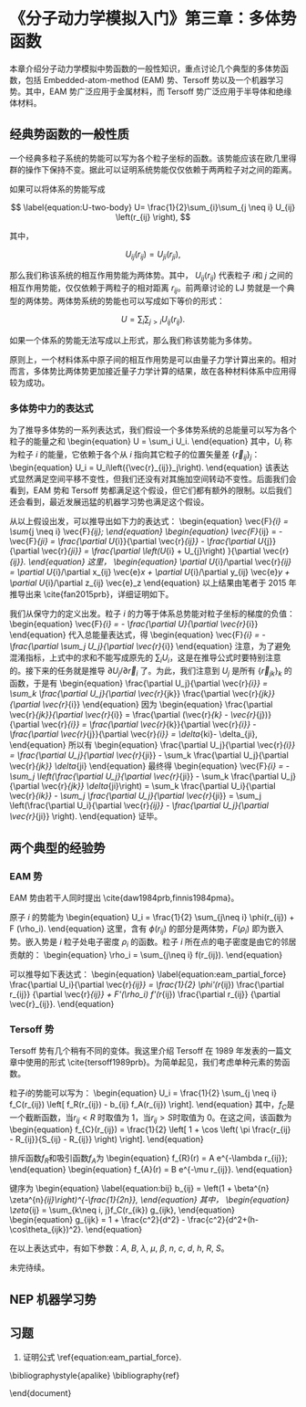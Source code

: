 
# 《分子动力学模拟入门》第三章：多体势函数

本章介绍分子动力学模拟中势函数的一般性知识，重点讨论几个典型的多体势函数，包括 Embedded-atom-method (EAM) 势、Tersoff 势以及一个机器学习势。其中，EAM 势广泛应用于金属材料，而 Tersoff 势广泛应用于半导体和绝缘体材料。


## 经典势函数的一般性质

一个经典多粒子系统的势能可以写为各个粒子坐标的函数。该势能应该在欧几里得群的操作下保持不变。据此可以证明系统势能仅仅依赖于两两粒子对之间的距离。

如果可以将体系的势能写成

$$
\label{equation:U-two-body}
U= \frac{1}{2}\sum_{i}\sum_{j \neq i} U_{ij} \left(r_{ij} \right),
$$

其中，

$$
U_{ij} \left(r_{ij} \right) = U_{ji} \left(r_{ji} \right),
$$

那么我们称该系统的相互作用势能为两体势。其中， $U_{ij} \left(r_{ij} \right)$ 代表粒子 $i$和 $j$ 之间的相互作用势能，仅仅依赖于两粒子的相对距离 $r_{ij}$。前两章讨论的 LJ 势就是一个典型的两体势。两体势系统的势能也可以写成如下等价的形式：

$$
U= \sum_{i}\sum_{j > i} U_{ij} \left(r_{ij} \right).
$$

如果一个体系的势能无法写成以上形式，那么我们称该势能为多体势。

原则上，一个材料体系中原子间的相互作用势是可以由量子力学计算出来的。相对而言，多体势比两体势更加接近量子力学计算的结果，故在各种材料体系中应用得较为成功。

### 多体势中力的表达式

为了推导多体势的一系列表达式，我们假设一个多体势系统的总能量可以写为各个粒子的能量之和
\begin{equation}
U = \sum_i U_i.
\end{equation}
其中，$U_i$ 称为粒子 $i$ 的能量，它依赖于各个从 $i$ 指向其它粒子的位置矢量差 $\{\vec{r}_{ij}\}_j$：
\begin{equation}
U_i = U_i\left(\{\vec{r}_{ij}\}_j\right).
\end{equation}
该表达式显然满足空间平移不变性，但我们还没有对其施加空间转动不变性。后面我们会看到，EAM 势和 Tersoff 势都满足这个假设，但它们都有额外的限制。以后我们还会看到，最近发展迅猛的机器学习势也满足这个假设。

从以上假设出发，可以推导出如下力的表达式：
\begin{equation}
\vec{F}_{i} = \sum_{j \neq i} \vec{F}_{ij};
\end{equation}
\begin{equation}
\vec{F}_{ij} = - \vec{F}_{ji} =
\frac{\partial U_{i}}{\partial \vec{r}_{ij}} -
\frac{\partial U_{j}}{\partial \vec{r}_{ji}} =
\frac{\partial \left(U_{i} + U_{j}\right) }{\partial \vec{r}_{ij}}.
\end{equation}
这里，
\begin{equation}
\partial U_{i}/\partial \vec{r}_{ij} =
\partial U_{i}/\partial x_{ij} \vec{e}_x +
\partial U_{i}/\partial y_{ij} \vec{e}_y +
\partial U_{i}/\partial z_{ij} \vec{e}_z
\end{equation}
以上结果由笔者于 2015 年推导出来 \cite{fan2015prb}，详细证明如下。

我们从保守力的定义出发。粒子 $i$ 的力等于体系总势能对粒子坐标的梯度的负值：
\begin{equation}
\vec{F}_{i} = - \frac{\partial U}{\partial \vec{r}_{i}}
\end{equation}
代入总能量表达式，得
\begin{equation}
\vec{F}_{i} = - \frac{\partial \sum_j U_j}{\partial \vec{r}_{i}}
\end{equation}
注意，为了避免混淆指标，上式中的求和不能写成原先的 $\sum_i U_i$，这是在推导公式时要特别注意的。接下来的任务就是推导 $\partial U_j/\partial \vec{r}_i$ 了。为此，我们注意到 $U_{j}$ 是所有 $\{\vec{r}_{jk}\}_k$ 的函数，于是有
\begin{equation}
    \frac{\partial U_j}{\partial \vec{r}_{i}} = \sum_k \frac{\partial U_j}{\partial \vec{r}_{jk}} \frac{\partial \vec{r}_{jk}}{\partial \vec{r}_{i}}
\end{equation}
因为
\begin{equation}
\frac{\partial \vec{r}_{jk}}{\partial \vec{r}_{i}} = \frac{\partial (\vec{r}_{k} - \vec{r}_{j})}{\partial \vec{r}_{i}} = \frac{\partial \vec{r}_{k}}{\partial \vec{r}_{i}} - \frac{\partial \vec{r}_{j}}{\partial \vec{r}_{i}} = \delta_{ki}-
\delta_{ji},
\end{equation}
所以有
\begin{equation}
    \frac{\partial U_j}{\partial \vec{r}_{i}} =  \frac{\partial U_j}{\partial \vec{r}_{ji}} - \sum_k \frac{\partial U_j}{\partial \vec{r}_{jk}} \delta_{ji}
\end{equation}
最终得
\begin{equation}
\vec{F}_{i} = - \sum_j \left(\frac{\partial U_j}{\partial \vec{r}_{ji}} - \sum_k \frac{\partial U_j}{\partial \vec{r}_{jk}} \delta_{ji}\right) = \sum_k \frac{\partial U_i}{\partial \vec{r}_{ik}} - \sum_j \frac{\partial U_j}{\partial \vec{r}_{ji}}
= \sum_j \left(\frac{\partial U_i}{\partial \vec{r}_{ij}} - \frac{\partial U_j}{\partial \vec{r}_{ji}} \right).
\end{equation}
证毕。

## 两个典型的经验势

### EAM 势

EAM 势由若干人同时提出 \cite{daw1984prb,finnis1984pma}。

原子 $i$ 的势能为
\begin{equation}
U_i = \frac{1}{2} \sum_{j\neq i} \phi(r_{ij}) + F (\rho_i).
\end{equation}
这里，含有 $\phi(r_{ij})$ 的部分是两体势，$F(\rho_i)$ 即为嵌入势。嵌入势是 $i$ 粒子处电子密度 $\rho_i$ 的函数。粒子 $i$ 所在点的电子密度是由它的邻居贡献的：
\begin{equation}
\rho_i = \sum_{j\neq i} f(r_{ij}).
\end{equation}


可以推导如下表达式：
\begin{equation}
\label{equation:eam_partial_force}
\frac{\partial U_i}{\partial \vec{r}_{ij}}
= \frac{1}{2}  \phi'(r_{ij})  \frac{\partial r_{ij}} {\partial \vec{r}_{ij}} +
F'(\rho_i)  f'(r_{ij}) \frac{\partial r_{ij}} {\partial \vec{r}_{ij}}.
\end{equation}

### Tersoff 势

Tersoff 势有几个稍有不同的变体。我这里介绍 Tersoff 在 1989 年发表的一篇文章中使用的形式 \cite{tersoff1989prb}。为简单起见，我们考虑单种元素的势函数。

粒子$i$的势能可以写为：
\begin{equation}
U_i =  \frac{1}{2} \sum_{j \neq i} f_C(r_{ij}) \left[ f_R(r_{ij}) - b_{ij} f_A(r_{ij}) \right].
\end{equation}
其中，$f_{C}$是一个截断函数，当$r_{ij}<R$ 时取值为 1，当$r_{ij}>S$时取值为 0。在这之间，该函数为
\begin{equation}
f_{C}(r_{ij}) = \frac{1}{2}
\left[
1 + \cos \left( \pi \frac{r_{ij} - R_{ij}}{S_{ij} - R_{ij}} \right)
\right].
\end{equation}

排斥函数$f_{R}$和吸引函数$f_{A}$为
\begin{equation}
f_{R}(r) = A e^{-\lambda r_{ij}};
\end{equation}
\begin{equation}
f_{A}(r) = B e^{-\mu r_{ij}}.
\end{equation}

键序为
\begin{equation}
\label{equation:bij}
b_{ij} = \left(1 + \beta^{n} \zeta^{n}_{ij}\right)^{-\frac{1}{2n}},
\end{equation}
其中，
\begin{equation}
\zeta_{ij} = \sum_{k\neq i, j}f_C(r_{ik}) g_{ijk},
\end{equation}
\begin{equation}
g_{ijk} = 1 + \frac{c^2}{d^2} - \frac{c^2}{d^2+(h-\cos\theta_{ijk})^2}.
\end{equation}

在以上表达式中，有如下参数：$A$, $B$, $\lambda$, $\mu$, $\beta$, $n$, $c$, $d$, $h$, $R$, $S$。

未完待续。

## NEP 机器学习势

## 习题

1. 证明公式 \ref{equation:eam_partial_force}.

\bibliographystyle{apalike}
\bibliography{ref}

\end{document}
